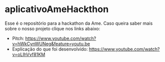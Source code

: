 # aplicativoAmeHackthon

Esse é o repositório para a hackathon da Ame. Caso queira saber mais sobre o nosso projeto clique nos links abaixo:
- Pitch: https://www.youtube.com/watch?v=hWkCynWUNeg&feature=youtu.be
- Explicação do que foi desenvolvido: https://www.youtube.com/watch?v=oLIhVvf81KM
